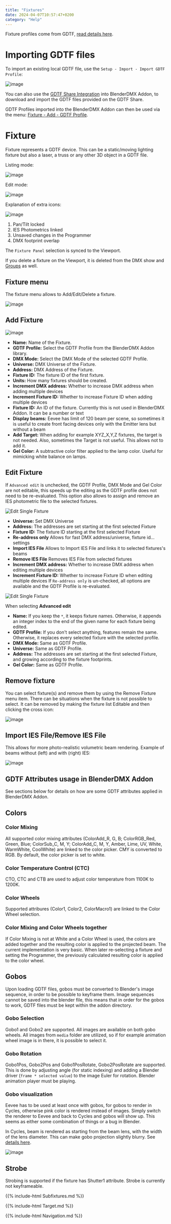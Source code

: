 ```yaml
---
title: "Fixtures"
date: 2024-04-07T10:57:47+0200
category: "Help"
---
```


Fixture profiles come from GDTF, [read details here](../gdtffixture).

# Importing GDTF files

To import an existing local GDTF file, use the `Setup - Import - Import GDTF
Profile`:

![image](../media/gdtf_fixture_import.png)

You can also use the [GDTF Share
Integration](/docs/gdtffixture/#gdtf-share-integration-in-blender) into
BlenderDMX Addon, to download and import the GDTF files provided on the GDTF
Share.

GDTF Profiles imported into the BlenderDMX Addon can then be used via the
menu: [Fixture - Add - GDTF Profile](#add-fixture).


# Fixture

Fixture represents a GDTF device. This can be a static/moving lighting fixture
but also a laser, a truss or any other 3D object in a GDTF file.

Listing mode:

![image](../media/fixtures_listing.png)

Edit mode:

![image](../media/fixtures_edit.png)

Explanation of extra icons:

![image](../media/fixtures_list_explanation.png)

1) Pan/Tilt locked
2) IES Photometrics linked
3) Unsaved changes in the Programmer
4) DMX footprint overlap


The `Fixture Panel` selection is synced to the Viewport.

If you delete a fixture on the Viewport, it is deleted from the DMX show and [Groups](../groups) as
well.

## Fixture menu

The fixture menu allows to Add/Edit/Delete a fixture.

![image](../media/fixture_menu.png)



## Add Fixture

![image](../media/add_fixture.png)

- **Name:** Name of the Fixture.
- **GDTF Profile:** Select the GDTF Profile from the BlenderDMX Addon library.
- **DMX Mode:** Select the DMX Mode of the selected GDTF Profile.
- **Universe:** DMX Universe of the Fixture.
- **Address:** DMX Address of the Fixture.
- **Fixture ID:** The fixture ID of the first fixture.
- **Units:** How many fixtures should be created.
- **Increment DMX address:** Whether to increase DMX address when adding multiple devices
- **Increment Fixture ID:** Whether to increase Fixture ID when adding multiple devices
- **Fixture ID:** An ID of the fixture. Currently this is not used in BlenderDMX Addon. It can be a number or text
- **Display beams:** Eevee has limit of 120 beam per scene, so sometimes it is useful to create front facing devices only with the Emitter lens but without a beam
- **Add Target:** When adding for example XYZ_X,Y,Z fixtures, the target is not needed. Also, sometimes the Target is not useful. This allows not to add it.
- **Gel Color:** A subtractive color filter applied to the lamp color. Useful
  for mimicking white balance on lamps.

## Edit Fixture

If `Advanced edit` is unchecked, the GDTF Profile, DMX Mode and Gel Color are not editable, this speeds up the editing as the GDTF profile does not need to be re-evaluated. This option also allows to assign and remove an IES photometric file to the selected fixtures.

![Edit Single Fixture](../media/edit_simple.png)

- **Universe:** Set DMX Universe
- **Address:** The addresses are set starting at the first selected Fixture
- **Fixture ID:** The fixture ID starting at the first selected Fixture
- **Re-address only** Allows for fast DMX address/universe, fixture id... settings
- **Import IES File** Allows to Import IES File and links it to selected fixtures's beams
- **Remove IES File** Removes IES File from selected fixtures
- **Increment DMX address:** Whether to increase DMX address when editing multiple devices
- **Increment Fixture ID:** Whether to increase Fixture ID when editing multiple devices
If `Re-address only` is un-checked, all options are available and the GDTF Profile is re-evaluated.

![Edit Single Fixture](../media/edit_full.png)

When selecting **Advanced edit**

- **Name:** If you keep the `*`, it keeps fixture names. Otherwise, it appends
  an integer index to the end of the given name for each fixture being edited.
- **GDTF Profile:** If you don't select anything, features remain the same.
  Otherwise, it replaces every selected fixture with the selected profile.
- **DMX Mode:** Same as GDTF Profile.
- **Universe:** Same as GDTF Profile.
- **Address:** The addresses are set starting at the first selected Fixture,
  and growing according to the fixture footprints.
- **Gel Color:** Same as GDTF Profile.


## Remove fixture

You can select fixture(s) and remove them by using the Remove Fixture menu item. There can be situations when the fixture is not possible to select. It can be removed by making the fixture list Editable and then clicking the cross icon:

![image](../media/remove_fixture.png)

## Import IES File/Remove IES File

This allows for more photo-realistic volumetric beam rendering. Example of beams without (left) and with (right) IES:

![image](../media/ies.png)

## GDTF Attributes usage in BlenderDMX Addon

See sections below for details on how are some GDTF attributes applied in
BlenderDMX Addon.

## Colors

### Color Mixing

All supported color mixing attributes (ColorAdd_R, G, B; ColorRGB_Red, Green,
Blue; ColorSub_C, M, Y; ColorAdd_C, M, Y, Amber, Lime, UV, White, WarmWhite,
CoolWhite) are linked to the color picker. CMY is converted to RGB. By default,
the color picker is set to white.


### Color Temperature Control (CTC)

CTO, CTC and CTB are used to adjust color temperature from 1100K to 1200K. 

### Color Wheels

Supported attribures (Color1, Color2, ColorMacro1) are linked to the Color
Wheel selection.

### Color Mixing and Color Wheels together

If Color Mixing is not at White and a Color Wheel is used, the colors are added
together and the resulting color is applied to the projected beam. The current
implementation is very basic. When later re-selecting a fixture and setting the
Programmer, the previously calculated resulting color is applied to the color
wheel.

## Gobos

Upon loading GDTF files, gobos must be converted to Blender's image sequence,
in order to be possible to keyframe them. Image sequences cannot be saved into
the blender file, this means that in order for the gobos to work, GDTF files
must be kept within the addon directory.

### Gobo Selection

Gobo1 and Gobo2 are supported. All images are available on both gobo wheels.
All images from `media` folder are utilized, so if for example animation wheel
image is in there, it is possible to select it.

### Gobo Rotation

Gobo1Pos, Gobo2Pos and Gobo1PosRotate, Gobo2PosRotate are supported. This is
done by adjusting angle (for static indexing) and adding a Blender driver
(`frame * selected value`) to the image Euler for rotation. Blender animation
player must be playing.

### Gobo visualization

Eevee has to be used at least once with gobos, for gobos to render in Cycles,
otherwise pink color is rendered instead of images.  Simply switch the renderer
to Eevee and back to Cycles and gobos will show up.  This seems as either some
combination of things or a bug in Blender.

In Cycles, beam is rendered as starting from the beam lens, with the width of
the lens diameter. This can make gobo projection slightly blurry. See [details
here](../setup/#beam-lens-diameter-in-cycles).

![image](../media/beams.png)

## Strobe

Strobing is supported if the fixture has Shutter1 attribute. Strobe is
currently not keyframeable.

{{% include-html Subfixtures.md %}}

{{% include-html Target.md %}}

{{% include-html Navigation.md %}}

